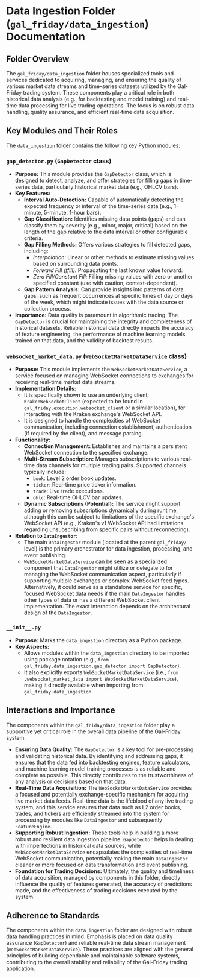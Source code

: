 # Data Ingestion Folder (`gal_friday/data_ingestion`) Documentation

## Folder Overview

The `gal_friday/data_ingestion` folder houses specialized tools and services dedicated to acquiring, managing, and ensuring the quality of various market data streams and time-series datasets utilized by the Gal-Friday trading system. These components play a critical role in both historical data analysis (e.g., for backtesting and model training) and real-time data processing for live trading operations. The focus is on robust data handling, quality assurance, and efficient real-time data acquisition.

## Key Modules and Their Roles

The `data_ingestion` folder contains the following key Python modules:

### `gap_detector.py` (`GapDetector` class)

-   **Purpose:** This module provides the `GapDetector` class, which is designed to detect, analyze, and offer strategies for filling gaps in time-series data, particularly historical market data (e.g., OHLCV bars).
-   **Key Features:**
    -   **Interval Auto-Detection:** Capable of automatically detecting the expected frequency or interval of the time-series data (e.g., 1-minute, 5-minute, 1-hour bars).
    -   **Gap Classification:** Identifies missing data points (gaps) and can classify them by severity (e.g., minor, major, critical) based on the length of the gap relative to the data interval or other configurable criteria.
    -   **Gap Filling Methods:** Offers various strategies to fill detected gaps, including:
        -   *Interpolation:* Linear or other methods to estimate missing values based on surrounding data points.
        -   *Forward Fill (ffill):* Propagating the last known value forward.
        -   *Zero Fill/Constant Fill:* Filling missing values with zero or another specified constant (use with caution, context-dependent).
    -   **Gap Pattern Analysis:** Can provide insights into patterns of data gaps, such as frequent occurrences at specific times of day or days of the week, which might indicate issues with the data source or collection process.
-   **Importance:** Data quality is paramount in algorithmic trading. The `GapDetector` is crucial for maintaining the integrity and completeness of historical datasets. Reliable historical data directly impacts the accuracy of feature engineering, the performance of machine learning models trained on that data, and the validity of backtest results.

### `websocket_market_data.py` (`WebSocketMarketDataService` class)

-   **Purpose:** This module implements the `WebSocketMarketDataService`, a service focused on managing WebSocket connections to exchanges for receiving real-time market data streams.
-   **Implementation Details:**
    -   It is specifically shown to use an underlying client, `KrakenWebSocketClient` (expected to be found in `gal_friday.execution.websocket_client` or a similar location), for interacting with the Kraken exchange's WebSocket API.
    -   It is designed to handle the complexities of WebSocket communication, including connection establishment, authentication (if required by the client), and message parsing.
-   **Functionality:**
    -   **Connection Management:** Establishes and maintains a persistent WebSocket connection to the specified exchange.
    -   **Multi-Stream Subscription:** Manages subscriptions to various real-time data channels for multiple trading pairs. Supported channels typically include:
        -   `book`: Level 2 order book updates.
        -   `ticker`: Real-time price ticker information.
        -   `trade`: Live trade executions.
        -   `ohlc`: Real-time OHLCV bar updates.
    -   **Dynamic Subscriptions (Potential):** The service might support adding or removing subscriptions dynamically during runtime, although this can be subject to limitations of the specific exchange's WebSocket API (e.g., Kraken's v1 WebSocket API had limitations regarding unsubscribing from specific pairs without reconnecting).
-   **Relation to `DataIngestor`:**
    -   The main `DataIngestor` module (located at the parent `gal_friday/` level) is the primary orchestrator for data ingestion, processing, and event publishing.
    -   `WebSocketMarketDataService` can be seen as a specialized component that `DataIngestor` might utilize or delegate to for managing the WebSocket communication aspect, particularly if supporting multiple exchanges or complex WebSocket feed types. Alternatively, it could serve as a standalone service for specific, focused WebSocket data needs if the main `DataIngestor` handles other types of data or has a different WebSocket client implementation. The exact interaction depends on the architectural design of the `DataIngestor`.

### `__init__.py`

-   **Purpose:** Marks the `data_ingestion` directory as a Python package.
-   **Key Aspects:**
    -   Allows modules within the `data_ingestion` directory to be imported using package notation (e.g., `from gal_friday.data_ingestion.gap_detector import GapDetector`).
    -   It also explicitly exports `WebSocketMarketDataService` (i.e., `from .websocket_market_data import WebSocketMarketDataService`), making it directly available when importing from `gal_friday.data_ingestion`.

## Interactions and Importance

The components within the `gal_friday/data_ingestion` folder play a supportive yet critical role in the overall data pipeline of the Gal-Friday system:

-   **Ensuring Data Quality:** The `GapDetector` is a key tool for pre-processing and validating historical data. By identifying and addressing gaps, it ensures that the data fed into backtesting engines, feature calculators, and machine learning model training processes is as reliable and complete as possible. This directly contributes to the trustworthiness of any analysis or decisions based on that data.
-   **Real-Time Data Acquisition:** The `WebSocketMarketDataService` provides a focused and potentially exchange-specific mechanism for acquiring live market data feeds. Real-time data is the lifeblood of any live trading system, and this service ensures that data such as L2 order books, trades, and tickers are efficiently streamed into the system for processing by modules like `DataIngestor` and subsequently `FeatureEngine`.
-   **Supporting Robust Ingestion:** These tools help in building a more robust and resilient data ingestion pipeline. `GapDetector` helps in dealing with imperfections in historical data sources, while `WebSocketMarketDataService` encapsulates the complexities of real-time WebSocket communication, potentially making the main `DataIngestor` cleaner or more focused on data transformation and event publishing.
-   **Foundation for Trading Decisions:** Ultimately, the quality and timeliness of data acquisition, managed by components in this folder, directly influence the quality of features generated, the accuracy of predictions made, and the effectiveness of trading decisions executed by the system.

## Adherence to Standards

The components within the `data_ingestion` folder are designed with robust data handling practices in mind. Emphasis is placed on data quality assurance (`GapDetector`) and reliable real-time data stream management (`WebSocketMarketDataService`). These practices are aligned with the general principles of building dependable and maintainable software systems, contributing to the overall stability and reliability of the Gal-Friday trading application.
